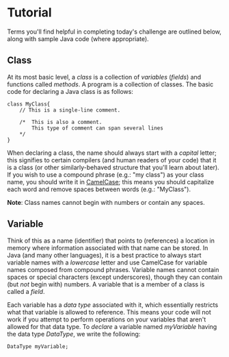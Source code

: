 # Tutorial

Terms you'll find helpful in completing today's challenge are outlined below, along with sample Java code (where appropriate).

## Class
At its most basic level, a *class* is a collection of *variables* (*fields*) and functions called *methods*. A program is a collection of classes. The basic code for declaring a Java class is as follows:
```
class MyClass{
    // This is a single-line comment.
    
    /*  This is also a comment.
        This type of comment can span several lines
    */
}
```
When declaring a class, the name should always start with a *capital* letter; this signifies to certain compilers (and human readers of your code) that it is a class (or other similarly-behaved structure that you'll learn about later). If you wish to use a compound phrase (e.g.: "my class") as your class name, you should write it in [CamelCase](https://en.wikipedia.org/wiki/CamelCase); this means you should capitalize each word and remove spaces between words (e.g.: "MyClass"). 

**Note**: Class names cannot begin with numbers or contain any spaces. 

## Variable
Think of this as a name (identifier) that points to (references) a location in memory where information associated with that name can be stored. In Java (and many other languages), it is a best practice to always start variable names with a *lowercase* letter and use CamelCase for variable names composed from compound phrases. Variable names cannot contain spaces or special characters (except underscores), though they can contain (but *not* begin with) numbers. A variable that is a member of a class is called a *field*.

Each variable has a *data type* associated with it, which essentially restricts what that variable is allowed to reference. This means your code will not work if you attempt to perform operations on your variables that aren't allowed for that data type. To *declare* a variable named *myVariable* having the data type *DataType*, we write the following: 

`DataType myVariable;`

